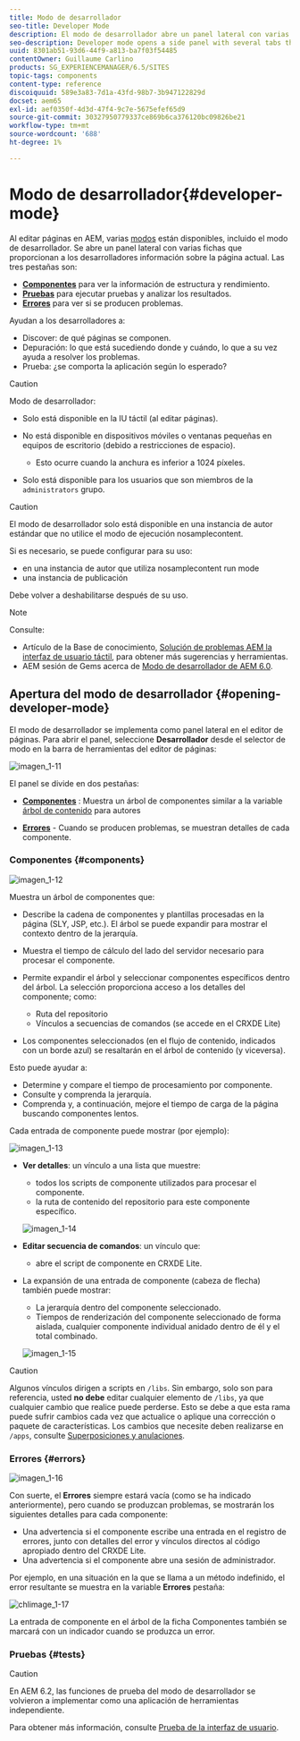 ```yaml
---
title: Modo de desarrollador
seo-title: Developer Mode
description: El modo de desarrollador abre un panel lateral con varias pestañas que proporcionan a un desarrollador información sobre la página actual
seo-description: Developer mode opens a side panel with several tabs that provide a developer with infomation about the current page
uuid: 8301ab51-93d6-44f9-a813-ba7f03f54485
contentOwner: Guillaume Carlino
products: SG_EXPERIENCEMANAGER/6.5/SITES
topic-tags: components
content-type: reference
discoiquuid: 589e3a83-7d1a-43fd-98b7-3b947122829d
docset: aem65
exl-id: aef0350f-4d3d-47f4-9c7e-5675efef65d9
source-git-commit: 30327950779337ce869b6ca376120bc09826be21
workflow-type: tm+mt
source-wordcount: '688'
ht-degree: 1%

---
```


# Modo de desarrollador{#developer-mode}

Al editar páginas en AEM, varias [modos](/help/sites-authoring/author-environment-tools.md#modestouchoptimizedui) están disponibles, incluido el modo de desarrollador. Se abre un panel lateral con varias fichas que proporcionan a los desarrolladores información sobre la página actual. Las tres pestañas son:

* **[Componentes](#components)** para ver la información de estructura y rendimiento.
* **[Pruebas](#tests)** para ejecutar pruebas y analizar los resultados.
* **[Errores](#errors)** para ver si se producen problemas.

Ayudan a los desarrolladores a:

* Discover: de qué páginas se componen.
* Depuración: lo que está sucediendo donde y cuándo, lo que a su vez ayuda a resolver los problemas.
* Prueba: ¿se comporta la aplicación según lo esperado?

>[!CAUTION]
>
>Modo de desarrollador:
>
>* Solo está disponible en la IU táctil (al editar páginas).
>* No está disponible en dispositivos móviles o ventanas pequeñas en equipos de escritorio (debido a restricciones de espacio).
   >
   >   * Esto ocurre cuando la anchura es inferior a 1024 píxeles.
>* Solo está disponible para los usuarios que son miembros de la `administrators` grupo.


>[!CAUTION]
>
>El modo de desarrollador solo está disponible en una instancia de autor estándar que no utilice el modo de ejecución nosamplecontent.
>
>Si es necesario, se puede configurar para su uso:
>
>* en una instancia de autor que utiliza nosamplecontent run mode
>* una instancia de publicación
>
>Debe volver a deshabilitarse después de su uso.

>[!NOTE]
>
>Consulte:
>
>* Artículo de la Base de conocimiento, [Solución de problemas AEM la interfaz de usuario táctil](https://helpx.adobe.com/experience-manager/kb/troubleshooting-aem-touchui-issues.html), para obtener más sugerencias y herramientas.
>* AEM sesión de Gems acerca de [Modo de desarrollador de AEM 6.0](https://experienceleague.adobe.com/docs/experience-manager-gems-events/gems/gems2014/aem-developer-mode.html?lang=en).
>


## Apertura del modo de desarrollador {#opening-developer-mode}

El modo de desarrollador se implementa como panel lateral en el editor de páginas. Para abrir el panel, seleccione **Desarrollador** desde el selector de modo en la barra de herramientas del editor de páginas:

![imagen_1-11](assets/chlimage_1-11.png)

El panel se divide en dos pestañas:

* **[Componentes](/help/sites-developing/developer-mode.md#components)** : Muestra un árbol de componentes similar a la variable [árbol de contenido](/help/sites-authoring/author-environment-tools.md#content-tree) para autores

* **[Errores](/help/sites-developing/developer-mode.md#errors)** - Cuando se producen problemas, se muestran detalles de cada componente.

### Componentes {#components}

![imagen_1-12](assets/chlimage_1-12.png)

Muestra un árbol de componentes que:

* Describe la cadena de componentes y plantillas procesadas en la página (SLY, JSP, etc.). El árbol se puede expandir para mostrar el contexto dentro de la jerarquía.
* Muestra el tiempo de cálculo del lado del servidor necesario para procesar el componente.
* Permite expandir el árbol y seleccionar componentes específicos dentro del árbol. La selección proporciona acceso a los detalles del componente; como:

   * Ruta del repositorio
   * Vínculos a secuencias de comandos (se accede en el CRXDE Lite)

* Los componentes seleccionados (en el flujo de contenido, indicados con un borde azul) se resaltarán en el árbol de contenido (y viceversa).

Esto puede ayudar a:

* Determine y compare el tiempo de procesamiento por componente.
* Consulte y comprenda la jerarquía.
* Comprenda y, a continuación, mejore el tiempo de carga de la página buscando componentes lentos.

Cada entrada de componente puede mostrar (por ejemplo):

![imagen_1-13](assets/chlimage_1-13.png)

* **Ver detalles**: un vínculo a una lista que muestre:

   * todos los scripts de componente utilizados para procesar el componente.
   * la ruta de contenido del repositorio para este componente específico.

   ![imagen_1-14](assets/chlimage_1-14.png)

* **Editar secuencia de comandos**: un vínculo que:

   * abre el script de componente en CRXDE Lite.

* La expansión de una entrada de componente (cabeza de flecha) también puede mostrar:

   * La jerarquía dentro del componente seleccionado.
   * Tiempos de renderización del componente seleccionado de forma aislada, cualquier componente individual anidado dentro de él y el total combinado.

   ![imagen_1-15](assets/chlimage_1-15.png)

>[!CAUTION]
>
>Algunos vínculos dirigen a scripts en `/libs`. Sin embargo, solo son para referencia, usted **no debe** editar cualquier elemento de `/libs`, ya que cualquier cambio que realice puede perderse. Esto se debe a que esta rama puede sufrir cambios cada vez que actualice o aplique una corrección o paquete de características. Los cambios que necesite deben realizarse en `/apps`, consulte [Superposiciones y anulaciones](/help/sites-developing/overlays.md).

### Errores {#errors}

![imagen_1-16](assets/chlimage_1-16.png)

Con suerte, el **Errores** siempre estará vacía (como se ha indicado anteriormente), pero cuando se produzcan problemas, se mostrarán los siguientes detalles para cada componente:

* Una advertencia si el componente escribe una entrada en el registro de errores, junto con detalles del error y vínculos directos al código apropiado dentro del CRXDE Lite.
* Una advertencia si el componente abre una sesión de administrador.

Por ejemplo, en una situación en la que se llama a un método indefinido, el error resultante se muestra en la variable **Errores** pestaña:

![chlimage_1-17](assets/chlimage_1-17.png)

La entrada de componente en el árbol de la ficha Componentes también se marcará con un indicador cuando se produzca un error.

### Pruebas {#tests}

>[!CAUTION]
>
>En AEM 6.2, las funciones de prueba del modo de desarrollador se volvieron a implementar como una aplicación de herramientas independiente.
>
>Para obtener más información, consulte [Prueba de la interfaz de usuario](/help/sites-developing/hobbes.md).
